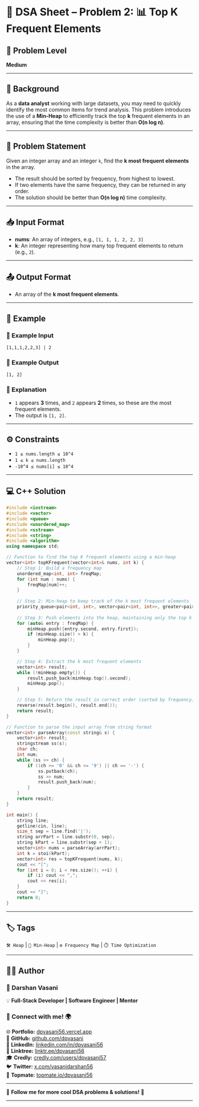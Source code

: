 # 🔐 DSA Sheet – Problem 2: 📊 Top K Frequent Elements

## 🎯 Problem Level  
**Medium**

---

## 🧩 Background  

As a **data analyst** working with large datasets, you may need to quickly identify the most common items for trend analysis. This problem introduces the use of a **Min-Heap** to efficiently track the top **k** frequent elements in an array, ensuring that the time complexity is better than **O(n log n)**.

---

## 📝 Problem Statement  

Given an integer array and an integer `k`, find the **k most frequent elements** in the array.  
- The result should be sorted by frequency, from highest to lowest.
- If two elements have the same frequency, they can be returned in any order.
- The solution should be better than **O(n log n)** time complexity.

---

## 📥 Input Format  

- **nums**: An array of integers, e.g., `[1, 1, 1, 2, 2, 3]`  
- **k**: An integer representing how many top frequent elements to return (e.g., `2`).

---

## 📤 Output Format  

- An array of the **k most frequent elements**.

---

## 🧪 Example  

### 🔹 Example Input  
```
[1,1,1,2,2,3] | 2
```

### 🔹 Example Output  
```
[1, 2]
```

### 🧠 Explanation  
- `1` appears **3** times, and `2` appears **2** times, so these are the most frequent elements.
- The output is `[1, 2]`.

---

## ⚙️ Constraints  
- `1 ≤ nums.length ≤ 10^4`
- `1 ≤ k ≤ nums.length`
- `-10^4 ≤ nums[i] ≤ 10^4`

---

## 💻 C++ Solution  

```cpp
#include <iostream>
#include <vector>
#include <queue>
#include <unordered_map>
#include <sstream>
#include <string>
#include <algorithm>
using namespace std;

// Function to find the top K frequent elements using a min-heap
vector<int> topKFrequent(vector<int>& nums, int k) {
    // Step 1: Build a frequency map
    unordered_map<int, int> freqMap;
    for (int num : nums) {
        freqMap[num]++;
    }
    
    // Step 2: Min-heap to keep track of the k most frequent elements
    priority_queue<pair<int, int>, vector<pair<int, int>>, greater<pair<int, int>>> minHeap;
    
    // Step 3: Push elements into the heap, maintaining only the top k frequent elements
    for (auto& entry : freqMap) {
        minHeap.push({entry.second, entry.first});
        if (minHeap.size() > k) {
            minHeap.pop();
        }
    }

    // Step 4: Extract the k most frequent elements
    vector<int> result;
    while (!minHeap.empty()) {
        result.push_back(minHeap.top().second);
        minHeap.pop();
    }

    // Step 5: Return the result in correct order (sorted by frequency)
    reverse(result.begin(), result.end());
    return result;
}

// Function to parse the input array from string format
vector<int> parseArray(const string& s) {
    vector<int> result;
    stringstream ss(s);
    char ch;
    int num;
    while (ss >> ch) {
        if ((ch >= '0' && ch <= '9') || ch == '-') {
            ss.putback(ch);
            ss >> num;
            result.push_back(num);
        }
    }
    return result;
}

int main() {
    string line;
    getline(cin, line);
    size_t sep = line.find('|');
    string arrPart = line.substr(0, sep);
    string kPart = line.substr(sep + 1);
    vector<int> nums = parseArray(arrPart);
    int k = stoi(kPart);
    vector<int> res = topKFrequent(nums, k);
    cout << "[";
    for (int i = 0; i < res.size(); ++i) {
        if (i) cout << ",";
        cout << res[i];
    }
    cout << "]";
    return 0;
}
```

---

## 🏷️ Tags  
`🛠️ Heap` | `🧠 Min-Heap` | `⚙️ Frequency Map` | `⏱️ Time Optimization`

---

## 👨‍💻 Author  

### 🚀 **Darshan Vasani**  
💡 **Full-Stack Developer | Software Engineer | Mentor**    

### 🔗 Connect with me! 🌍  
🌐 **Portfolio:** [dpvasani56.vercel.app](https://dpvasani56.vercel.app/)  
🐙 **GitHub:** [github.com/dpvasani](https://github.com/dpvasani)  
💼 **LinkedIn:** [linkedin.com/in/dpvasani56](https://www.linkedin.com/in/dpvasani56/)  
🌳 **Linktree:** [linktr.ee/dpvasani56](https://linktr.ee/dpvasani56)  
🎓 **Credly:** [credly.com/users/dpvasani57](https://www.credly.com/users/dpvasani57/)  
🐦 **Twitter:** [x.com/vasanidarshan56](https://x.com/vasanidarshan56)  
📢 **Topmate:** [topmate.io/dpvasani56](https://topmate.io/dpvasani56)  

---

🚀 **Follow me for more cool DSA problems & solutions!** 🌟  

---  
